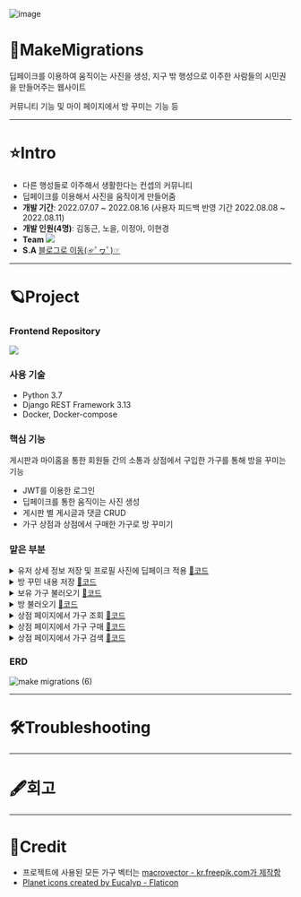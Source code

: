 ![image](https://user-images.githubusercontent.com/71905164/182584327-171cf850-0bd8-4d62-bdec-1ba090eb9b71.png)
# 🚀MakeMigrations
딥페이크를 이용하여 움직이는 사진을 생성, 지구 밖 행성으로 이주한 사람들의 시민권을 만들어주는 웹사이트

커뮤니티 기능 및 마이 페이지에서 방 꾸미는 기능 등
***
# ⭐Intro
* 다른 행성들로 이주해서 생활한다는 컨셉의 커뮤니티
* 딥페이크를 이용해서 사진을 움직이게 만들어줌
* **개발 기간**: 2022.07.07 ~ 2022.08.16 (사용자 피드백 반영 기간 2022.08.08 ~ 2022.08.11)
* **개발 인원(4명)**: 김동근, 노을, 이정아, 이현경
* **Team** <a href="https://github.com/cmjcum/WM_back"><img src="https://img.shields.io/badge/Github-000000?style=flat-square&logo=github&logoColor=white"/></a>
* **S.A** <a href="https://cold-charcoal.tistory.com/118">블로그로 이동(☞ﾟヮﾟ)☞</a>
***
# 🪐Project
### Frontend Repository
<a href="https://github.com/zeonga1102/WM_front"><img src="https://img.shields.io/badge/Github-000000?style=flat-square&logo=github&logoColor=white"/></a>
### 사용 기술
* Python 3.7
* Django REST Framework 3.13
* Docker, Docker-compose
### 핵심 기능
게시판과 마이홈을 통한 회원들 간의 소통과 상점에서 구입한 가구를 통해 방을 꾸미는 기능
* JWT를 이용한 로그인
* 딥페이크를 통한 움직이는 사진 생성
* 게시판 별 게시글과 댓글 CRUD
* 가구 상점과 상점에서 구매한 가구로 방 꾸미기
### 맡은 부분
<details>
<summary>유저 상세 정보 저장 및 프로필 사진에 딥페이크 적용 <a href="https://github.com/cmjcum/WM_back/blob/master/user/views.py#L45">📑코드</a></summary>

유저들의 시민증을 만들어주기 위해 상세 정보를 저장합니다.<br>
이때 사용자가 입력한 사진은 딥페이크를 적용해서 사진이 움직이게 했습니다. 딥페이크는 적용되는데 시간이 오래 걸리므로 멀티 프로세싱을 이용하였습니다.<br>
[📑딥페이크 적용 코드](https://github.com/cmjcum/WM_back/blob/master/deeplearning/deeplearning_make_portrait.py#L88)
</details>
<details>
<summary>방 꾸민 내용 저장 <a href="https://github.com/cmjcum/WM_back/blob/master/myroom/views.py#L124">📑코드</a></summary>

Seralizer를 이용해 현재 유저가 방을 꾸민 내용을 저장합니다.<br>
기존의 배치를 모두 지우고 현재 유저가 어떤 가구를 어떤 위치에 어떤 방향으로 배치했는지 Serializer를 통해 저장합니다.
</details>
<details>
<summary>보유 가구 불러오기 <a href="https://github.com/cmjcum/WM_back/blob/master/myroom/views.py#L119">📑코드</a></summary>

유저는 상점을 통해 구매한 가구만을 이용해 방을 꾸밀 수 있습니다.<br>
방 꾸미기 버튼을 눌렀을 때 유저가 구매한 가구들의 목록을 보여줍니다.
</details>
<details>
<summary>방 불러오기 <a href="https://github.com/cmjcum/WM_back/blob/master/myroom/views.py#L145">📑코드</a></summary>

각 유저가 꾸민 방 정보를 불러옵니다.<br>
현재 방문한 유저의 방 배치를 보여줍니다. 만약 10번 유저의 마이홈에 방문했다면 10번 유저가 꾸며둔 방을 보게됩니다.
</details>
<details>
<summary>상점 페이지에서 가구 조회 <a href="https://github.com/cmjcum/WM_back/blob/master/myroom/views.py#L152">📑코드</a></summary>

상점에서는 현재 유저가 이미 구매한 가구를 제외한 가구들의 목록을 보여줍니다.<br>
그리고 상점 페이지에서도 현재 보유 코인을 확인할 수 있게 했습니다. 백엔드만 작업했습니다.
</details>
<details>
<summary>상점 페이지에서 가구 구매 <a href="https://github.com/cmjcum/WM_back/blob/master/myroom/views.py#L161">📑코드</a></summary>

유저가 선택한 가구를 구매합니다.<br>
선택한 가구를 유저 보유 가구에 추가하고 보유 코인을 차감합니다. 만약 보유 코인이 구매하려는 가구의 가격보다 적다면 구매할 수 없습니다.<br>
구매에 성공하면 프론트로 True를, 보유 코인이 적어 실패하면 False를 전송합니다.
</details>
<details>
<summary>상점 페이지에서 가구 검색 <a href="https://github.com/cmjcum/WM_back/blob/master/myroom/views.py#L185">📑코드</a></summary>

상점 페이지에서 가구를 검색한 결과를 보여줍니다.<br>
유저가 보유하지 않은 가구들을 가구의 이름을 기준으로 검색을 하고 그 결과를 전송합니다.<br>
가구 이름과 검색어가 완전히 일치하지 않고 입력한 검색어를 이름에 포함하기만 해도 결과로 나옵니다.<br>
원래 전체 가구 목록에 존재하는 가구여도 유저가 이미 구매하였으면 검색 결과로 나오지 않습니다.<br>
만약 A라는 가구가 존재하고 유저가 구매했으면 A를 검색했을 때 A는 검색 결과에 나오지 않습니다.
</details>

### ERD
![make migrations (6)](https://user-images.githubusercontent.com/71905164/182602214-7d8cf839-76d6-4d30-af03-99d5f9481137.png)
***
# 🛠Troubleshooting
***
# 🖋회고
***
# 🌠Credit
* 프로젝트에 사용된 모든 가구 벡터는 <a href='https://kr.freepik.com/author/macrovector'>macrovector - kr.freepik.com가 제작함</a>
* <a href="https://www.flaticon.com/free-icons/planet" title="planet icons">Planet icons created by Eucalyp - Flaticon</a>
